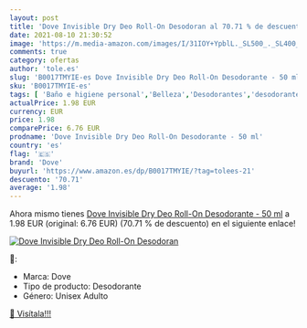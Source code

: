 ```yaml
---
layout: post
title: 'Dove Invisible Dry Deo Roll-On Desodoran al 70.71 % de descuento'
date: 2021-08-10 21:30:52
image: 'https://m.media-amazon.com/images/I/31IOY+YpblL._SL500_._SL400_.jpg'
comments: true
category: ofertas
author: 'tole.es'
slug: 'B0017TMYIE-es Dove Invisible Dry Deo Roll-On Desodorante - 50 ml'
sku: 'B0017TMYIE-es'
tags: [ 'Baño e higiene personal','Belleza','Desodorantes','desodorante','dove', ]
actualPrice: 1.98 EUR
currency: EUR
price: 1.98
comparePrice: 6.76 EUR
prodname: 'Dove Invisible Dry Deo Roll-On Desodorante - 50 ml'
country: 'es'
flag: '🇪🇸'
brand: 'Dove'
buyurl: 'https://www.amazon.es/dp/B0017TMYIE/?tag=tolees-21'
descuento: '70.71'
average: '1.98'
---
```


Ahora mismo tienes [Dove Invisible Dry Deo Roll-On Desodorante - 50 ml](https://www.amazon.es/dp/B0017TMYIE/?tag=tolees-21) a 1.98 EUR (original: 6.76 EUR) (70.71 %  de descuento) en el siguiente enlace!

[![Dove Invisible Dry Deo Roll-On Desodoran](https://m.media-amazon.com/images/I/31IOY+YpblL._SL500_._SL400_.jpg)](https://www.amazon.es/dp/B0017TMYIE/?tag=tolees-21)

🔎:

- Marca: Dove
- Tipo de producto: Desodorante
- Género: Unisex Adulto

[🛒 Visítala!!!](https://www.amazon.es/dp/B0017TMYIE/?tag=tolees-21)
